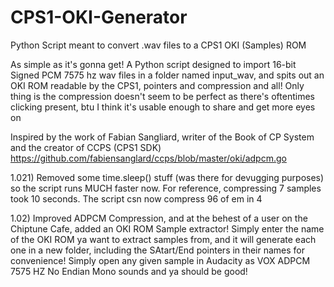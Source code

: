 # CPS1-OKI-Generator
Python Script meant to convert .wav files to a CPS1 OKI (Samples) ROM

As simple as it's gonna get! A Python script designed to import 16-bit Signed PCM 7575 hz wav files in a folder named input_wav, and spits out an OKI ROM readable by the CPS1, pointers and compression and all! Only thing is the compression doesn't seem to be perfect as there's oftentimes clicking present, btu I think it's usable enough to share and get more eyes on

Inspired by the work of Fabian Sangliard, writer of the Book of CP System and the creator of CCPS (CPS1 SDK)
https://github.com/fabiensanglard/ccps/blob/master/oki/adpcm.go

1.021) Removed some time.sleep() stuff (was there for devugging purposes) so the script runs MUCH faster now. For reference, compressing 7 samples took 10 seconds. The script csn now compress 96 of em in 4

1.02) Improved ADPCM Compression, and at the behest of a user on the Chiptune Cafe, added an OKI ROM Sample extractor! Simply enter the name of the OKI ROM ya want to extract samples from, and it will generate each one in a new folder, including the SAtart/End pointers in their names for convenience! Simply open any given sample in Audacity as VOX ADPCM 7575 HZ No Endian Mono sounds and ya should be good!
